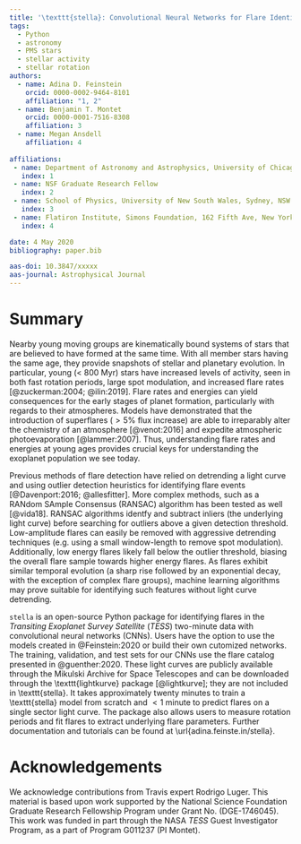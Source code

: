 ```yaml
---
title: '\texttt{stella}: Convolutional Neural Networks for Flare Identification in \textit{TESS}'
tags:
  - Python
  - astronomy
  - PMS stars
  - stellar activity
  - stellar rotation
authors:
  - name: Adina D. Feinstein
    orcid: 0000-0002-9464-8101 
    affiliation: "1, 2"
  - name: Benjamin T. Montet
    orcid: 0000-0001-7516-8308
    affiliation: 3
  - name: Megan Ansdell
    affiliation: 4
 
affiliations:
 - name: Department of Astronomy and Astrophysics, University of Chicago, 5640 S. Ellis Ave, Chicago, IL 60637, USA
   index: 1
 - name: NSF Graduate Research Fellow
   index: 2
 - name: School of Physics, University of New South Wales, Sydney, NSW 2052, Australia
   index: 3
 - name: Flatiron Institute, Simons Foundation, 162 Fifth Ave, New York, NY 10010, USA
   index: 4

date: 4 May 2020
bibliography: paper.bib

aas-doi: 10.3847/xxxxx 
aas-journal: Astrophysical Journal
---
```


# Summary

Nearby young moving groups are kinematically bound systems of stars that are believed to have formed at the same time.
With all member stars having the same age, they provide snapshots of stellar and planetary evolution. 
In particular, young ($<$ 800 Myr) stars have increased levels of activity, seen in both fast rotation periods, large spot modulation, and increased flare rates [@zuckerman:2004; @ilin:2019].
Flare rates and energies can yield consequences for the early stages of planet formation, particularly with regards to their atmospheres.
Models have demonstrated that the introduction of superflares ($> 5\%$ flux increase) are able to irreparably alter the chemistry of an atmosphere [@venot:2016] and expedite atmospheric photoevaporation [@lammer:2007]. 
Thus, understanding flare rates and energies at young ages provides crucial keys for understanding the exoplanet population we see today.

Previous methods of flare detection have relied on detrending a light curve and using outlier detection heuristics for identifying flare events [@Davenport:2016; @allesfitter]. 
More complex methods, such as a RANdom SAmple Consensus (RANSAC) algorithm has been tested as well [@vida18]. RANSAC algorithms identfy and subtract inliers (the underlying light curve) before searching for outliers above a given detection threshold.
Low-amplitude flares can easily be removed with aggressive detrending techniques (e.g. using a small window-length to remove spot modulation). 
Additionally, low energy flares likely fall below the outlier threshold, biasing the overall flare sample towards higher energy flares.
As flares exhibit similar temporal evolution (a sharp rise followed by an exponential decay, with the exception of complex flare groups), machine learning algorithms may prove suitable for identifying such features without light curve detrending.

`stella` is an open-source Python package for identifying flares in the *Transiting Exoplanet Survey Satellite* (*TESS*) two-minute data with convolutional neural networks (CNNs).
Users have the option to use the models created in @Feinstein:2020 or build their own cutomized networks.
The training, validation, and test sets for our CNNs use the flare catalog presented in @guenther:2020. These light curves are publicly available through the Mikulski Archive for Space Telescopes and can be downloaded through the \texttt{lightkurve} package [@lightkurve]; they are not included in \texttt{stella}.
It takes approximately twenty minutes to train a \texttt{stella} model from scratch and $<1$ minute to predict flares on a single sector light curve.
The package also allows users to measure rotation periods and fit flares to extract underlying flare parameters. Further documentation and tutorials can be found at \url{adina.feinste.in/stella}.

# Acknowledgements

We acknowledge contributions from Travis expert Rodrigo Luger.
This material is based upon work supported by the National Science Foundation Graduate Research Fellowship Program under Grant No. (DGE-1746045).
This work was funded in part through the NASA *TESS* Guest Investigator Program, as a part of Program G011237 (PI Montet).
